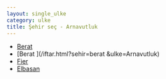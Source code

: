 ```yaml
---
layout: single_ulke
category: ulke
title: Şehir seç - Arnavutluk
---
```

* [Berat](/iftar.html?sehir=berat&ulke=Arnavutluk)
* [Berat ](/iftar.html?sehir=berat &ulke=Arnavutluk)
* [Fier](/iftar.html?sehir=fier&ulke=Arnavutluk)
* [Elbasan](/iftar.html?sehir=elbasan&ulke=Arnavutluk)
